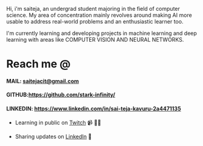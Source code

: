 Hi, i'm saiteja, an undergrad student majoring in the field of computer science. My area of concentration mainly revolves around making AI more usable to address real-world problems and an enthusiastic learner too.

I'm currently learning and developing projects in machine learning and deep learning with areas like COMPUTER VISION AND NEURAL NETWORKS.

# Reach me @
 
#### MAIL: saitejacit@gmail.com
#### GITHUB:https://github.com/stark-infinity/
#### LINKEDIN: https://www.linkedin.com/in/sai-teja-kavuru-2a4471135

<a href="https://github.com/stark-infinity"></a>

- Learning in public on <a href="https://www.twitch.tv/saitejak">Twitch</a> 📹 ✍🏾

- Sharing updates on <a href="https://www.linkedin.com/in/sai-teja-kavuru-2a4471135">LinkedIn</a> 💼
